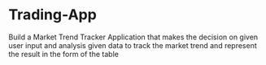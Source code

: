 # Trading-App
Build a Market Trend Tracker Application that makes the decision on given user input and analysis given data to track the market trend and represent the result in the form of the table

